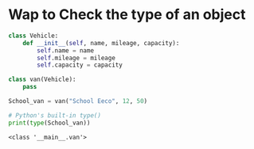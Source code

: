 # Wap to Check the type of an object


```python
class Vehicle:
    def __init__(self, name, mileage, capacity):
        self.name = name
        self.mileage = mileage
        self.capacity = capacity

class van(Vehicle):
    pass

School_van = van("School Eeco", 12, 50)

# Python's built-in type()
print(type(School_van))
```

    <class '__main__.van'>
    


```python

```
